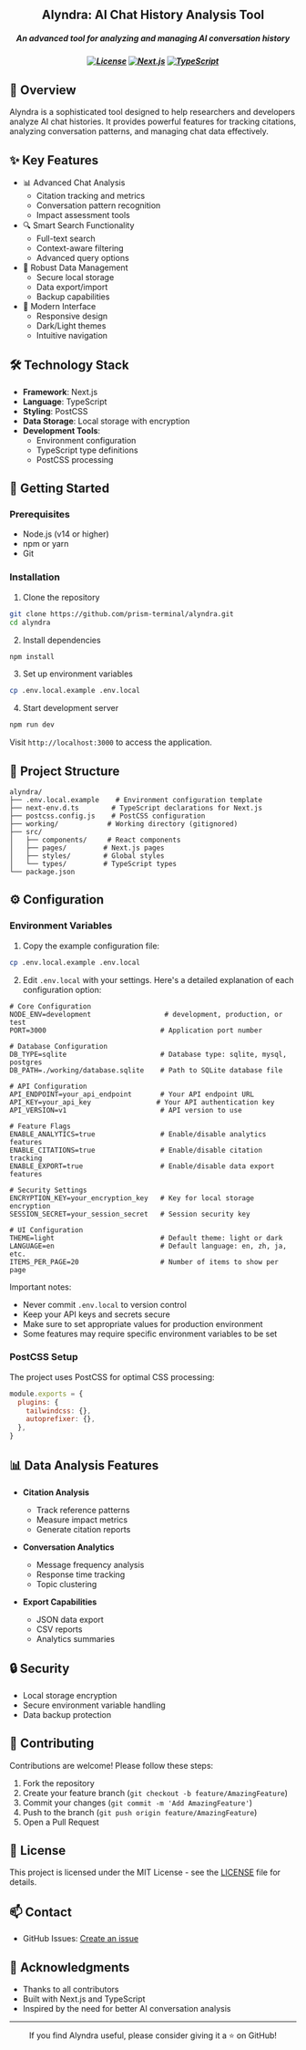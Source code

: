 <h2 align="center">Alyndra: AI Chat History Analysis Tool</h2>

<h5 align="center">An advanced tool for analyzing and managing AI conversation history</h5>

<h5 align="center">

[![License](https://img.shields.io/badge/license-MIT-blue.svg)](LICENSE)
[![Next.js](https://img.shields.io/badge/Next.js-13.x-black)](https://nextjs.org/)
[![TypeScript](https://img.shields.io/badge/TypeScript-5.x-blue)](https://www.typescriptlang.org/)

</h5>

## 🌟 Overview

Alyndra is a sophisticated tool designed to help researchers and developers analyze AI chat histories. It provides powerful features for tracking citations, analyzing conversation patterns, and managing chat data effectively.

## ✨ Key Features

- 📊 Advanced Chat Analysis
  - Citation tracking and metrics
  - Conversation pattern recognition
  - Impact assessment tools
- 🔍 Smart Search Functionality
  - Full-text search
  - Context-aware filtering
  - Advanced query options
- 💾 Robust Data Management
  - Secure local storage
  - Data export/import
  - Backup capabilities
- 🎨 Modern Interface
  - Responsive design
  - Dark/Light themes
  - Intuitive navigation

## 🛠️ Technology Stack

- **Framework**: Next.js
- **Language**: TypeScript
- **Styling**: PostCSS
- **Data Storage**: Local storage with encryption
- **Development Tools**:
  - Environment configuration
  - TypeScript type definitions
  - PostCSS processing

## 🚀 Getting Started

### Prerequisites

- Node.js (v14 or higher)
- npm or yarn
- Git

### Installation

1. Clone the repository
```bash
git clone https://github.com/prism-terminal/alyndra.git
cd alyndra
```

2. Install dependencies
```bash
npm install
```

3. Set up environment variables
```bash
cp .env.local.example .env.local
```

4. Start development server
```bash
npm run dev
```

Visit `http://localhost:3000` to access the application.

## 📁 Project Structure

```
alyndra/
├── .env.local.example    # Environment configuration template
├── next-env.d.ts        # TypeScript declarations for Next.js
├── postcss.config.js    # PostCSS configuration
├── working/            # Working directory (gitignored)
├── src/
│   ├── components/     # React components
│   ├── pages/         # Next.js pages
│   ├── styles/        # Global styles
│   └── types/         # TypeScript types
└── package.json
```

## ⚙️ Configuration

### Environment Variables

1. Copy the example configuration file:
```bash
cp .env.local.example .env.local
```

2. Edit `.env.local` with your settings. Here's a detailed explanation of each configuration option:

```env
# Core Configuration
NODE_ENV=development                  # development, production, or test
PORT=3000                            # Application port number

# Database Configuration
DB_TYPE=sqlite                       # Database type: sqlite, mysql, postgres
DB_PATH=./working/database.sqlite    # Path to SQLite database file

# API Configuration
API_ENDPOINT=your_api_endpoint       # Your API endpoint URL
API_KEY=your_api_key                # Your API authentication key
API_VERSION=v1                       # API version to use

# Feature Flags
ENABLE_ANALYTICS=true                # Enable/disable analytics features
ENABLE_CITATIONS=true                # Enable/disable citation tracking
ENABLE_EXPORT=true                   # Enable/disable data export features

# Security Settings
ENCRYPTION_KEY=your_encryption_key   # Key for local storage encryption
SESSION_SECRET=your_session_secret   # Session security key

# UI Configuration
THEME=light                          # Default theme: light or dark
LANGUAGE=en                          # Default language: en, zh, ja, etc.
ITEMS_PER_PAGE=20                    # Number of items to show per page
```

Important notes:
- Never commit `.env.local` to version control
- Keep your API keys and secrets secure
- Make sure to set appropriate values for production environment
- Some features may require specific environment variables to be set

### PostCSS Setup

The project uses PostCSS for optimal CSS processing:

```javascript
module.exports = {
  plugins: {
    tailwindcss: {},
    autoprefixer: {},
  },
}
```

## 📊 Data Analysis Features

- **Citation Analysis**
  - Track reference patterns
  - Measure impact metrics
  - Generate citation reports

- **Conversation Analytics**
  - Message frequency analysis
  - Response time tracking
  - Topic clustering

- **Export Capabilities**
  - JSON data export
  - CSV reports
  - Analytics summaries

## 🔒 Security

- Local storage encryption
- Secure environment variable handling
- Data backup protection

## 🤝 Contributing

Contributions are welcome! Please follow these steps:

1. Fork the repository
2. Create your feature branch (`git checkout -b feature/AmazingFeature`)
3. Commit your changes (`git commit -m 'Add AmazingFeature'`)
4. Push to the branch (`git push origin feature/AmazingFeature`)
5. Open a Pull Request

## 📝 License

This project is licensed under the MIT License - see the [LICENSE](LICENSE) file for details.

## 📫 Contact

- GitHub Issues: [Create an issue](https://github.com/prism-terminal/alyndra/issues)


## 🙏 Acknowledgments

- Thanks to all contributors
- Built with Next.js and TypeScript
- Inspired by the need for better AI conversation analysis

---

<p align="center">If you find Alyndra useful, please consider giving it a ⭐ on GitHub!</p> 